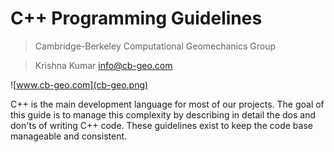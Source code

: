 # C++ Programming Guidelines
> Cambridge-Berkeley Computational Geomechanics Group

> Krishna Kumar [info@cb-geo.com](mailto:info@cb-geo.com)
 
![www.cb-geo.com](cb-geo.png)

C++ is the main development language for most of our projects. The goal of this guide is to manage this complexity by describing in detail the dos and don'ts of writing C++ code. These guidelines exist to keep the code base manageable and consistent.


